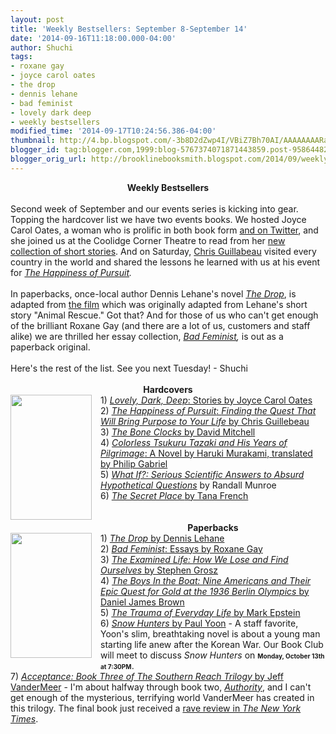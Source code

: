 ```yaml
---
layout: post
title: 'Weekly Bestsellers: September 8-September 14'
date: '2014-09-16T11:18:00.000-04:00'
author: Shuchi
tags:
- roxane gay
- joyce carol oates
- the drop
- dennis lehane
- bad feminist
- lovely dark deep
- weekly bestsellers
modified_time: '2014-09-17T10:24:56.386-04:00'
thumbnail: http://4.bp.blogspot.com/-3b8D2dZwp4I/VBiZ7Bh70AI/AAAAAAAARaE/cSAHrSiyZks/s72-c/oates.jpg
blogger_id: tag:blogger.com,1999:blog-5767374071871443859.post-958644827510940640
blogger_orig_url: http://brooklinebooksmith.blogspot.com/2014/09/weekly-bestsellers-september-8th.html
---
```


<div dir="ltr" style="text-align: left;" trbidi="on"><div style="text-align: center;"><b>Weekly Bestsellers </b></div><br />Second week of September and our events series is kicking into gear. Topping the hardcover list we have two events books. We hosted Joyce Carol Oates, a woman who is prolific in both book form <a href="https://twitter.com/JoyceCarolOates" target="_blank">and on Twitter</a>, and she joined us at the Coolidge Corner Theatre to read from her <a href="http://www.brooklinebooksmith-shop.com/book/9780062356949">new collection of short stories</a>. And on Saturday,&nbsp;<a href="http://chrisguillebeau.com/">Chris Guillabeau</a> visited every country in the world and shared the lessons he learned with us at his event for <i><a href="http://www.brooklinebooksmith-shop.com/book/9780385348843">The Happiness of Pursuit</a>.&nbsp;</i><br /><i><br /></i>In paperbacks, once-local author Dennis Lehane's novel <i><a href="http://www.brooklinebooksmith-shop.com/book/%5Bmodel%5D-987">The Drop</a></i>, is adapted from <a href="http://trailers.apple.com/trailers/fox_searchlight/thedrop/">the film</a> which was originally adapted from Lehane's short story "Animal Rescue." Got that? And for those of us who can't get enough of the brilliant Roxane Gay (and there are a lot of us, customers and staff alike) we are thrilled her essay collection,&nbsp;<i><a href="http://www.brooklinebooksmith-shop.com/book/%5Bmodel%5D-925">Bad Feminist</a>,</i>&nbsp;is out as a paperback original.<i>&nbsp;</i><br /><span style="text-align: center;"><br /></span><span style="text-align: center;">Here's the rest of the list. See you next Tuesday! - Shuchi</span><br /><br /><div style="text-align: center;"><b>Hardcovers</b></div><a href="http://4.bp.blogspot.com/-3b8D2dZwp4I/VBiZ7Bh70AI/AAAAAAAARaE/cSAHrSiyZks/s1600/oates.jpg" imageanchor="1" style="clear: left; float: left; margin-bottom: 1em; margin-right: 1em;"><img border="0" src="http://4.bp.blogspot.com/-3b8D2dZwp4I/VBiZ7Bh70AI/AAAAAAAARaE/cSAHrSiyZks/s1600/oates.jpg" height="200" width="130" /></a>1)&nbsp;<a href="http://www.brooklinebooksmith-shop.com/book/9780062356949"><i>Lovely, Dark, Deep</i>: Stories by Joyce Carol Oates</a><br />2) <a href="http://www.brooklinebooksmith-shop.com/book/9780385348843"><i>The Happiness of Pursuit</i>: <i>Finding the Quest That Will Bring Purpose to Your Life</i> by Chris Guillebeau</a><br />3) <a href="http://www.brooklinebooksmith-shop.com/book/9781400065677"><i>The Bone Clocks</i> by David Mitchell</a><br />4) <a href="http://www.brooklinebooksmith-shop.com/book/9780385352109"><i>Colorless Tsukuru Tazaki and His Years of Pilgrimage</i>: A Novel by Haruki Murakami, translated by Philip Gabriel</a><br />5) <i><a href="http://www.brooklinebooksmith-shop.com/book/%5Bmodel%5D-986" target="_blank">What If?: Serious Scientific Answers to Absurd Hypothetical Questions</a>&nbsp;</i>by Randall Munroe<br />6) <a href="http://www.brooklinebooksmith-shop.com/book/%5Bmodel%5D-982" target="_blank"><i>The Secret Place </i>by Tana French</a><br /><br /><div style="text-align: center;"><b><br /></b></div><div style="text-align: center;"><b>Paperbacks</b></div><a href="http://1.bp.blogspot.com/-_-_adgZazt4/VBiaKmyCLvI/AAAAAAAARaM/8BqM98uBlSk/s1600/the%2Bdrop.jpg" imageanchor="1" style="clear: left; float: left; margin-bottom: 1em; margin-right: 1em;"><img border="0" src="http://1.bp.blogspot.com/-_-_adgZazt4/VBiaKmyCLvI/AAAAAAAARaM/8BqM98uBlSk/s1600/the%2Bdrop.jpg" height="200" width="130" /></a>1) <i><a href="http://www.brooklinebooksmith-shop.com/book/%5Bmodel%5D-987" target="_blank">The Drop </a></i><a href="http://www.brooklinebooksmith-shop.com/book/%5Bmodel%5D-987" target="_blank">by Dennis Lehane</a><br />2) <a href="http://www.brooklinebooksmith-shop.com/book/%5Bmodel%5D-925" target="_blank"><i>Bad Feminist</i>: Essays by Roxane Gay</a><br />3) <a href="http://www.brooklinebooksmith-shop.com/book/%5Bmodel%5D-901" target="_blank"><i>The Examined Life: How We Lose and Find Ourselves</i> by Stephen Grosz</a><br />4) <a href="http://www.brooklinebooksmith-shop.com/book/%5Bmodel%5D-934" target="_blank"><i>The Boys In the Boat: Nine Americans and Their Epic Quest for Gold at the 1936 Berlin Olympics </i>by Daniel James Brown</a><br />5) <a href="http://www.brooklinebooksmith-shop.com/book/9780143125747" target="_blank"><i>The Trauma of Everyday Life</i> by Mark Epstein</a><br />6) <a href="http://www.brooklinebooksmith-shop.com/book/9781476714813" target="_blank"><i>Snow Hunters</i> by Paul Yoon</a>&nbsp;- A staff favorite, Yoon's slim, breathtaking novel is about a young man starting life anew after the Korean War. Our Book Club will meet to discuss <i>Snow Hunters</i> on <b><span style="font-size: x-small;">Monday, October 13th at 7:30PM</span></b>.<br />7) <a href="http://www.brooklinebooksmith-shop.com/book/9780374104115" target="_blank"><i>Acceptance: Book Three of The Southern Reach Trilogy</i> by Jeff VanderMeer</a>&nbsp;- I'm about halfway through book two, <i><a href="http://www.brooklinebooksmith-shop.com/book/9780374104108">Authority</a></i>, and I can't get enough of the mysterious, terrifying world VanderMeer has created in this trilogy. The final book just received a&nbsp;<a href="http://www.brooklinebooksmith-shop.com/book/9780374104108">rave review in <i>The New York Times</i></a>.</div>